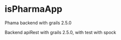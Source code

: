 # isPharmaApp
Phama backend with grails 2.5.0

Backend apiRest with grails 2.5.0, with test with spock 
